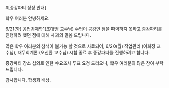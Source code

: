 ﻿#[종강파티 정정 안내]

학우 여러분 안녕하세요.

6/21(화) 공업경제학1(조대명 교수님) 수업이 공강인 점을 파악하지 못하고 
종강파티를 진행하려 했던 점에 대해 사과의 말씀 드립니다.

많은 학우 여러분의 참석이 불가능 할 것으로 사료되어,
6/20(월) 작업관리 (이희정 교수님), 재무회계론 (오신환 교수님) 시험 종료 후 
종강파티를 진행하려고 합니다.

종강파티 장소 섭외로 인한 수요조사 투표 요청 드리오니,
학우 여러분의 많은 참여 부탁 드립니다.

감사합니다.
학생회 배상.